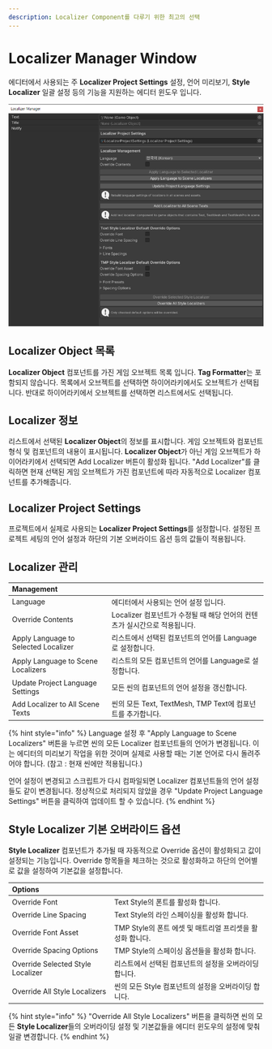 ```yaml
---
description: Localizer Component를 다루기 위한 최고의 선택
---
```


# Localizer Manager Window

에디터에서 사용되는 주 **Localizer Project Settings** 설정, 언어 미리보기, **Style Localizer** 일괄 설정 등의 기능을 지원하는 에디터 윈도우 입니다.

![Cube Collector &#xC608;&#xC81C; &#xC52C;&#xC758; Localizer &#xBAA9;&#xB85D;](../.gitbook/assets/localizer_manager_window%20%281%29.png)

## Localizer Object 목록

**Localizer Object** 컴포넌트를 가진 게임 오브젝트 목록 입니다. **Tag Formatter**는 포함되지 않습니다. 목록에서 오브젝트를 선택하면 하이어라키에서도 오브젝트가 선택됩니다. 반대로 하이어라키에서 오브젝트를 선택하면 리스트에서도 선택됩니다. 

## Localizer 정보

리스트에서 선택된 **Localizer Object**의 정보를 표시합니다. 게임 오브젝트와 컴포넌트 형식 및 컴포넌트의 내용이 표시됩니다. **Localizer Object**가 아닌 게임 오브젝트가 하이어라키에서 선택되면 Add Localizer 버튼이 활성화 됩니다. "Add Localizer"를 클릭하면 현재 선택된 게임 오브젝트가 가진 컴포넌트에 따라 자동적으로 Localizer 컴포넌트를 추가해줍니다.

## Localizer Project Settings

프로젝트에서 실제로 사용되는 **Localizer Project Settings**를 설정합니다. 설정된 프로젝트 세팅의 언어 설정과 하단의 기본 오버라이드 옵션 등의 값들이 적용됩니다.

## Localizer 관리

| Management |  |
| :--- | :--- |
| Language | 에디터에서 사용되는 언어 설정 입니다. |
| Override Contents | Localizer 컴포넌트가 수정될 때 해당 언어의 컨텐츠가 실시간으로 적용됩니다. |
| Apply Language to Selected Localizer | 리스트에서 선택된 컴포넌트의 언어를 Language로 설정합니다. |
| Apply Language to Scene Localizers | 리스트의 모든 컴포넌트의 언어를 Language로 설정합니다. |
| Update Project Language Settings |  모든 씬의 컴포넌트의 언어 설정을 갱신합니다. |
| Add Localizer to All Scene Texts | 씬의 모든 Text, TextMesh, TMP Text에 컴포넌트를 추가합니다. |

{% hint style="info" %}
Language 설정 후 "Apply Language to Scene Localizers" 버튼을 누르면 씬의 모든 Localizer 컴포넌트들의 언어가 변경됩니다. 이는 에디터의 미리보기 작업을 위한 것이며 실제로 사용할 때는 기본 언어로 다시 돌려주어야 합니다. \(참고 : 현재 씬에만 적용됩니다.\)

언어 설정이 변경되고 스크립트가 다시 컴파일되면 Localizer 컴포넌트들의 언어 설정들도 같이 변경됩니다. 정상적으로 처리되지 않았을 경우 "Update Project Language Settings" 버튼을 클릭하여 업데이트 할 수 있습니다.
{% endhint %}

## Style Localizer 기본 오버라이드 옵션

**Style Localizer** 컴포넌트가 추가될 때 자동적으로 Override 옵션이 활성화되고 값이 설정되는 기능입니다. Override 항목들을 체크하는 것으로 활성화하고 하단의 언어별로 값을 설정하여 기본값을 설정합니다.

| Options |  |
| :--- | :--- |
| Override Font | Text Style의 폰트를 활성화 합니다. |
| Override Line Spacing | Text Style의 라인 스페이싱을 활성화 합니다. |
| Override Font Asset | TMP Style의 폰트 에셋 및 매트리얼 프리셋을 활성화 합니다. |
| Override Spacing Options | TMP Style의 스페이싱 옵션들을 활성화 합니다. |
| Override Selected Style Localizer | 리스트에서 선택된 컴포넌트의 설정을 오버라이딩 합니다. |
| Override All Style Localizers | 씬의 모든 Style 컴포넌트의 설정을 오버라이딩 합니다. |

{% hint style="info" %}
"Override All Style Localizers" 버튼을 클릭하면 씬의 모든 **Style Localizer**들의 오버라이딩 설정 및 기본값들을 에디터 윈도우의 설정에 맞춰 일괄 변경합니다. 
{% endhint %}

